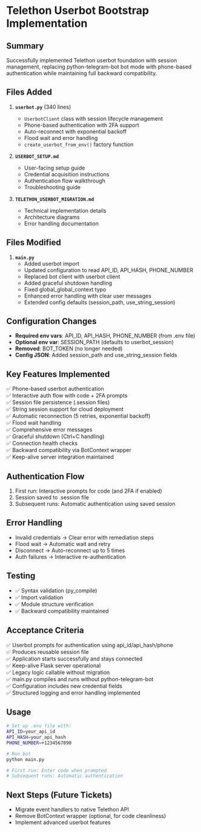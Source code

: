# Telethon Userbot Bootstrap Implementation

## Summary
Successfully implemented Telethon userbot foundation with session management, replacing python-telegram-bot bot mode with phone-based authentication while maintaining full backward compatibility.

## Files Added
1. **`userbot.py`** (340 lines)
   - `UserbotClient` class with session lifecycle management
   - Phone-based authentication with 2FA support
   - Auto-reconnect with exponential backoff
   - Flood wait and error handling
   - `create_userbot_from_env()` factory function

2. **`USERBOT_SETUP.md`**
   - User-facing setup guide
   - Credential acquisition instructions
   - Authentication flow walkthrough
   - Troubleshooting guide

3. **`TELETHON_USERBOT_MIGRATION.md`**
   - Technical implementation details
   - Architecture diagrams
   - Error handling documentation

## Files Modified
1. **`main.py`**
   - Added userbot import
   - Updated configuration to read API_ID, API_HASH, PHONE_NUMBER
   - Replaced bot client with userbot client
   - Added graceful shutdown handling
   - Fixed global_global_context typo
   - Enhanced error handling with clear user messages
   - Extended config defaults (session_path, use_string_session)

## Configuration Changes
- **Required env vars**: API_ID, API_HASH, PHONE_NUMBER (from .env file)
- **Optional env var**: SESSION_PATH (defaults to userbot_session)
- **Removed**: BOT_TOKEN (no longer needed)
- **Config JSON**: Added session_path and use_string_session fields

## Key Features Implemented
✅ Phone-based userbot authentication  
✅ Interactive auth flow with code + 2FA prompts  
✅ Session file persistence (.session files)  
✅ String session support for cloud deployment  
✅ Automatic reconnection (5 retries, exponential backoff)  
✅ Flood wait handling  
✅ Comprehensive error messages  
✅ Graceful shutdown (Ctrl+C handling)  
✅ Connection health checks  
✅ Backward compatibility via BotContext wrapper  
✅ Keep-alive server integration maintained  

## Authentication Flow
1. First run: Interactive prompts for code (and 2FA if enabled)
2. Session saved to .session file
3. Subsequent runs: Automatic authentication using saved session

## Error Handling
- Invalid credentials → Clear error with remediation steps
- Flood wait → Automatic wait and retry
- Disconnect → Auto-reconnect up to 5 times
- Auth failures → Interactive re-authentication

## Testing
- ✅ Syntax validation (py_compile)
- ✅ Import validation
- ✅ Module structure verification
- ✅ Backward compatibility maintained

## Acceptance Criteria
✅ Userbot prompts for authentication using api_id/api_hash/phone  
✅ Produces reusable session file  
✅ Application starts successfully and stays connected  
✅ Keep-alive Flask server operational  
✅ Legacy logic callable without migration  
✅ main.py compiles and runs without python-telegram-bot  
✅ Configuration includes new credential fields  
✅ Structured logging and error handling implemented  

## Usage
```bash
# Set up .env file with:
API_ID=your_api_id
API_HASH=your_api_hash  
PHONE_NUMBER=+1234567890

# Run bot
python main.py

# First run: Enter code when prompted
# Subsequent runs: Automatic authentication
```

## Next Steps (Future Tickets)
- Migrate event handlers to native Telethon API
- Remove BotContext wrapper (optional, for code cleanliness)
- Implement advanced userbot features
